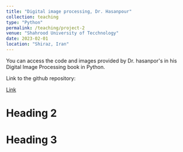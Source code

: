 ```yaml
---
title: "Digital image processing, Dr. Hasanpour"
collection: teaching
type: "Python"
permalink: /teaching/project-2
venue: "Shahrood University of Tecchnology"
date: 2023-02-01
location: "Shiraz, Iran"
---
```


You can access the code and images provided by Dr. hasanpor's in his Digital Image Processing book in Python.

Link to the github repository:

[Link](https://github.com/PouyaSonej/Python_ImageProcessing.git)

Heading 2
======

Heading 3
======
